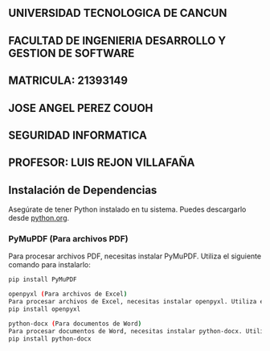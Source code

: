 ## UNIVERSIDAD TECNOLOGICA DE CANCUN
## FACULTAD DE INGENIERIA DESARROLLO Y GESTION DE SOFTWARE
## MATRICULA: 21393149
## JOSE ANGEL PEREZ COUOH 
## SEGURIDAD INFORMATICA
## PROFESOR: LUIS REJON VILLAFAÑA


## Instalación de Dependencias

Asegúrate de tener Python instalado en tu sistema. Puedes descargarlo desde [python.org](https://www.python.org/downloads/).

### PyMuPDF (Para archivos PDF)

Para procesar archivos PDF, necesitas instalar PyMuPDF. Utiliza el siguiente comando para instalarlo:

```bash
pip install PyMuPDF

openpyxl (Para archivos de Excel)
Para procesar archivos de Excel, necesitas instalar openpyxl. Utiliza el siguiente comando para instalarlo:
pip install openpyxl

python-docx (Para documentos de Word)
Para procesar documentos de Word, necesitas instalar python-docx. Utiliza el siguiente comando para instalarlo:
pip install python-docx

